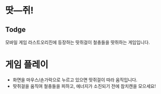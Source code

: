 # 땃—쥐!
## Todge

모바일 게임 라스트오리진에 등장하는 땃쥐걸이 철충들을 땃쥐하는 게임입니다.

# 게임 플레이

- 화면을 마우스/손가락으로 누르고 있으면 땃쥐걸이 따라 움직입니다.
- 땃쥐걸을 움직여 철충들을 피하고, 에너지가 소진되기 전에 참치캔을 모으세요!